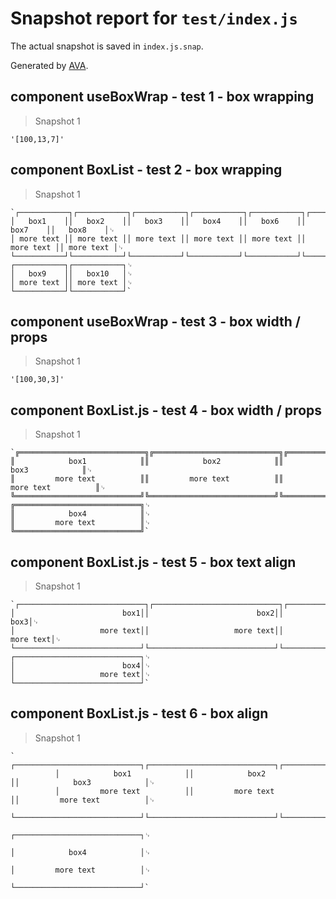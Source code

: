 # Snapshot report for `test/index.js`

The actual snapshot is saved in `index.js.snap`.

Generated by [AVA](https://avajs.dev).

## component useBoxWrap - test 1 - box wrapping

> Snapshot 1

    '[100,13,7]'

## component BoxList - test 2 - box wrapping

> Snapshot 1

    `┌───────────┐┌───────────┐┌───────────┐┌───────────┐┌───────────┐┌───────────┐┌───────────┐␊
    │   box1    ││   box2    ││   box3    ││   box4    ││   box6    ││   box7    ││   box8    │␊
    │ more text ││ more text ││ more text ││ more text ││ more text ││ more text ││ more text │␊
    └───────────┘└───────────┘└───────────┘└───────────┘└───────────┘└───────────┘└───────────┘␊
    ┌───────────┐┌───────────┐␊
    │   box9    ││   box10   │␊
    │ more text ││ more text │␊
    └───────────┘└───────────┘`

## component useBoxWrap - test 3 - box width / props

> Snapshot 1

    '[100,30,3]'

## component BoxList.js - test 4 - box width / props

> Snapshot 1

    `╔════════════════════════════╗╔════════════════════════════╗╔════════════════════════════╗␊
    ║            box1            ║║            box2            ║║            box3            ║␊
    ║         more text          ║║         more text          ║║         more text          ║␊
    ╚════════════════════════════╝╚════════════════════════════╝╚════════════════════════════╝␊
    ╔════════════════════════════╗␊
    ║            box4            ║␊
    ║         more text          ║␊
    ╚════════════════════════════╝`

## component BoxList.js - test 5 - box text align

> Snapshot 1

    `┌────────────────────────────┐┌────────────────────────────┐┌────────────────────────────┐␊
    │                        box1││                        box2││                        box3│␊
    │                   more text││                   more text││                   more text│␊
    └────────────────────────────┘└────────────────────────────┘└────────────────────────────┘␊
    ┌────────────────────────────┐␊
    │                        box4│␊
    │                   more text│␊
    └────────────────────────────┘`

## component BoxList.js - test 6 - box align

> Snapshot 1

    `          ┌────────────────────────────┐┌────────────────────────────┐┌────────────────────────────┐␊
              │            box1            ││            box2            ││            box3            │␊
              │         more text          ││         more text          ││         more text          │␊
              └────────────────────────────┘└────────────────────────────┘└────────────────────────────┘␊
                                                                          ┌────────────────────────────┐␊
                                                                          │            box4            │␊
                                                                          │         more text          │␊
                                                                          └────────────────────────────┘`

